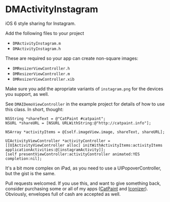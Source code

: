 # DMActivityInstagram

iOS 6 style sharing for Instagram.

Add the following files to your project

- `DMActivityInstagram.m`
- `DMActivityInstagram.h`

These are required so your app can create non-square images:

- `DMResizerViewController.h`
- `DMResizerViewController.m`
- `DMResizerViewController.xib`

Make sure you add the apropriate variants of `instagram.png` for the devices you support, as well.

See `DMAIDemoViewController` in the example project for details of how to use this class. In short, thought:

    NSString *shareText = @"CatPaint #catpaint";
    NSURL *shareURL = [NSURL URLWithString:@"http://catpaint.info"];
    
    NSArray *activityItems = @[self.imageView.image, shareText, shareURL];

    UIActivityViewController *activityController = [[UIActivityViewController alloc] initWithActivityItems:activityItems applicationActivities:@[instagramActivity]];
    [self presentViewController:activityController animated:YES completion:nil];

It's a bit more complex on iPad, as you need to use a UIPopoverController, but the gist is the same.

Pull requests welcomed. If you use this, and want to give something back, consider purchasing some or all of my apps ([CatPaint](http://catpaint.info) and [Iconizer](http://itunes.apple.com/us/app/iconizer/id412346451?mt=12)). Obviously, envelopes full of cash are accepted as well.
